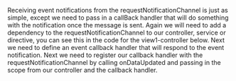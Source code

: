 Receiving event notifications from the requestNotificationChannel is just as simple, except we need to pass in a callBack handler that will do something with the notification once the message is sent. Again we will need to add a dependency to the requestNotificationChannel to our controller, service or directive, you can see this in the code for the view1-controller below. Next we need to define an event callback handler that will respond to the event notification. Next we need to register our callback handler with the requestNotificationChannel by calling onDataUpdated and passing in the scope from our controller and the callback handler.
